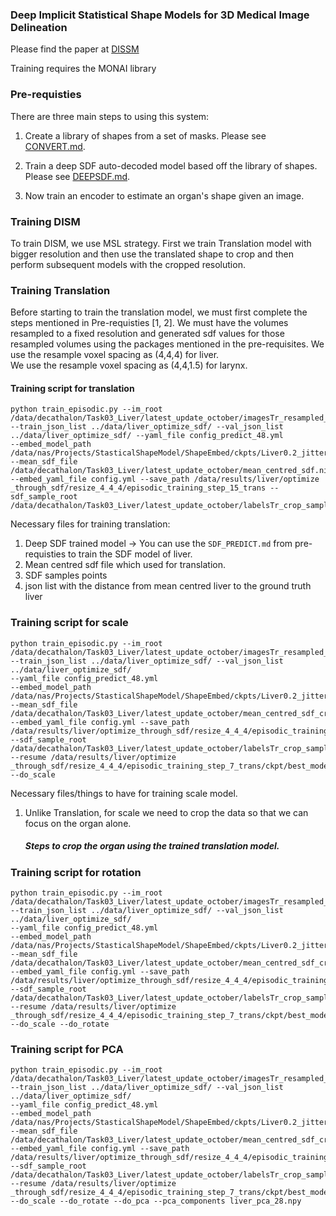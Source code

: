 ### Deep Implicit Statistical Shape Models for 3D Medical Image Delineation

Please find the paper at [DISSM](https://arxiv.org/pdf/2104.02847.pdf)

Training requires the MONAI library

### Pre-requisties

There are three main steps to using this system:

1. Create a library of shapes from a set of masks. Please see [CONVERT.md](implicitshapes/CONVERT.md).

2. Train a deep SDF auto-decoded model based off the library of shapes. Please see [DEEPSDF.md](implicitshapes/DEEPSDF.md).

3. Now train an encoder to estimate an organ's shape given an image.


### Training DISM

To train DISM, we use MSL strategy. First we train Translation model with bigger resolution and 
then use the translated shape to crop and then perform subsequent models with the cropped resolution. 


### Training Translation

Before starting to train the translation model, we must first complete the steps mentioned in Pre-requisties [1, 2].
We must have the volumes resampled to a fixed resolution and generated sdf values for those resampled volumes using the packages mentioned 
in the pre-requisites.
    We use the resample voxel spacing as (4,4,4) for liver. <br>
    We use the resample voxel spacing as (4,4,1.5) for larynx.
    


#### Training script for translation

```
python train_episodic.py --im_root /data/decathalon/Task03_Liver/latest_update_october/imagesTr_resampled_pad_crop_new/  
--train_json_list ../data/liver_optimize_sdf/ --val_json_list ../data/liver_optimize_sdf/ --yaml_file config_predict_48.yml 
--embed_model_path /data/nas/Projects/StasticalShapeModel/ShapeEmbed/ckpts/Liver0.2_jitter/last_checkpoint.ckpt 
--mean_sdf_file /data/decathalon/Task03_Liver/latest_update_october/mean_centred_sdf.nii.gz --embed_yaml_file config.yml --save_path /data/results/liver/optimize
_through_sdf/resize_4_4_4/episodic_training_step_15_trans --sdf_sample_root /data/decathalon/Task03_Liver/latest_update_october/labelsTr_crop_samples/
```


Necessary files for training translation:

1. Deep SDF trained model -> You can use the `SDF_PREDICT.md` from pre-requisties to train the SDF model of liver.
2. Mean centred sdf file which used for translation.
3. SDF samples points
4. json list with the distance from mean centred liver to the ground truth liver


### Training script for scale

```
python train_episodic.py --im_root /data/decathalon/Task03_Liver/latest_update_october/imagesTr_resampled_pad_crop_new/  
--train_json_list ../data/liver_optimize_sdf/ --val_json_list ../data/liver_optimize_sdf/ 
--yaml_file config_predict_48.yml 
--embed_model_path /data/nas/Projects/StasticalShapeModel/ShapeEmbed/ckpts/Liver0.2_jitter/last_checkpoint.ckpt 
--mean_sdf_file /data/decathalon/Task03_Liver/latest_update_october/mean_centred_sdf_crop.nii.gz 
--embed_yaml_file config.yml --save_path /data/results/liver/optimize_through_sdf/resize_4_4_4/episodic_training_step_15_trans_scale_crop_v1 
--sdf_sample_root /data/decathalon/Task03_Liver/latest_update_october/labelsTr_crop_samples/ --resume /data/results/liver/optimize
_through_sdf/resize_4_4_4/episodic_training_step_7_trans/ckpt/best_model.pth --do_scale
```

Necessary files/things to have for training scale model.

1. Unlike Translation, for scale we need to crop the data so that we can focus on the organ alone. 
   ##### Steps to crop the organ using the trained translation model.
  


### Training script for rotation

```
python train_episodic.py --im_root /data/decathalon/Task03_Liver/latest_update_october/imagesTr_resampled_pad_crop_new/  
--train_json_list ../data/liver_optimize_sdf/ --val_json_list ../data/liver_optimize_sdf/ 
--yaml_file config_predict_48.yml 
--embed_model_path /data/nas/Projects/StasticalShapeModel/ShapeEmbed/ckpts/Liver0.2_jitter/last_checkpoint.ckpt 
--mean_sdf_file /data/decathalon/Task03_Liver/latest_update_october/mean_centred_sdf_crop.nii.gz 
--embed_yaml_file config.yml --save_path /data/results/liver/optimize_through_sdf/resize_4_4_4/episodic_training_step_15_trans_scale_crop_v1 
--sdf_sample_root /data/decathalon/Task03_Liver/latest_update_october/labelsTr_crop_samples/ --resume /data/results/liver/optimize
_through_sdf/resize_4_4_4/episodic_training_step_7_trans/ckpt/best_model.pth --do_scale --do_rotate
```

### Training script for PCA

```
python train_episodic.py --im_root /data/decathalon/Task03_Liver/latest_update_october/imagesTr_resampled_pad_crop_new/  
--train_json_list ../data/liver_optimize_sdf/ --val_json_list ../data/liver_optimize_sdf/ 
--yaml_file config_predict_48.yml 
--embed_model_path /data/nas/Projects/StasticalShapeModel/ShapeEmbed/ckpts/Liver0.2_jitter/last_checkpoint.ckpt 
--mean_sdf_file /data/decathalon/Task03_Liver/latest_update_october/mean_centred_sdf_crop.nii.gz 
--embed_yaml_file config.yml --save_path /data/results/liver/optimize_through_sdf/resize_4_4_4/episodic_training_step_15_trans_scale_crop_v1 
--sdf_sample_root /data/decathalon/Task03_Liver/latest_update_october/labelsTr_crop_samples/ --resume /data/results/liver/optimize
_through_sdf/resize_4_4_4/episodic_training_step_7_trans/ckpt/best_model.pth --do_scale --do_rotate --do_pca --pca_components liver_pca_28.npy
```
